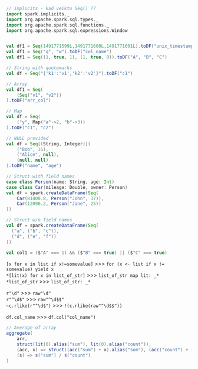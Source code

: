 ```scala
// implicits - kad veiktu Seq() ??
import spark.implicits._
import org.apache.spark.sql.types._
import org.apache.spark.sql.functions._
import org.apache.spark.sql.expressions.Window


val df1 = Seq(1491771599L,1491771600L,1491771601L).toDF("unix_timestamp")
val df1 = Seq("q", "w").toDF("col_name")
val df1 = Seq((1, true, 1), (1, true, 0)).toDF("A", "B", "C")

// String with quotemarks
val df = Seq("{'k1':'v1','k2':'v2'}").toDF("c1")

// Array
val df1 = Seq(
    (Seq("v1", "v2"))
).toDF("arr_col")

// Map
val df = Seq(
    ("y", Map("a"->2, "b"->3))
).toDF("c1", "c2")

// NULL provided
val df = Seq[(String, Integer)](
    ("Bob", 16),
    ("Alice", null),
    (null, null)
).toDF("name", "age")

// Struct with field names
case class Person(name: String, age: Int)
case class Car(mileage: Double, owner: Person)
val df = spark.createDataFrame(Seq(
    Car(81400.8, Person("John", 37)),
    Car(12090.2, Person("Jane", 25))
))

// Struct w/o field names
val df = spark.createDataFrame(Seq(
  ("a", ("b", "c")),
  ("d", ("e", "f"))
))

val col1 = ($"A" === 1) && ($"B" === true) || ($"C" === true)
```

`[x for x in list if x!=somevalue]` >>> `for (x <- list if x != somevalue) yield x`  
`*[lit(x) for x in list_of_str]` >>> `list_of_str map lit: _*`  
`*list_of_str` >>> `list_of_str: _*`  

`r"\d"` >>> `raw"\d"`  
`r"^\d$"` >>> `raw"^\d$$"`  
`~c.rlike(r"^\d$")` >>> `!(c.rlike(raw"^\d$$"))`  

`df.col_name` >>> `df.col("col_name")`

```scala
// Average of array
aggregate(
    arr,
    struct(lit(0).alias("sum"), lit(0).alias("count")),
    (acc, x) => struct((acc("sum") + x).alias("sum"), (acc("count") + 1).alias("count")),
    (s) => s("sum") / s("count")
)
```
